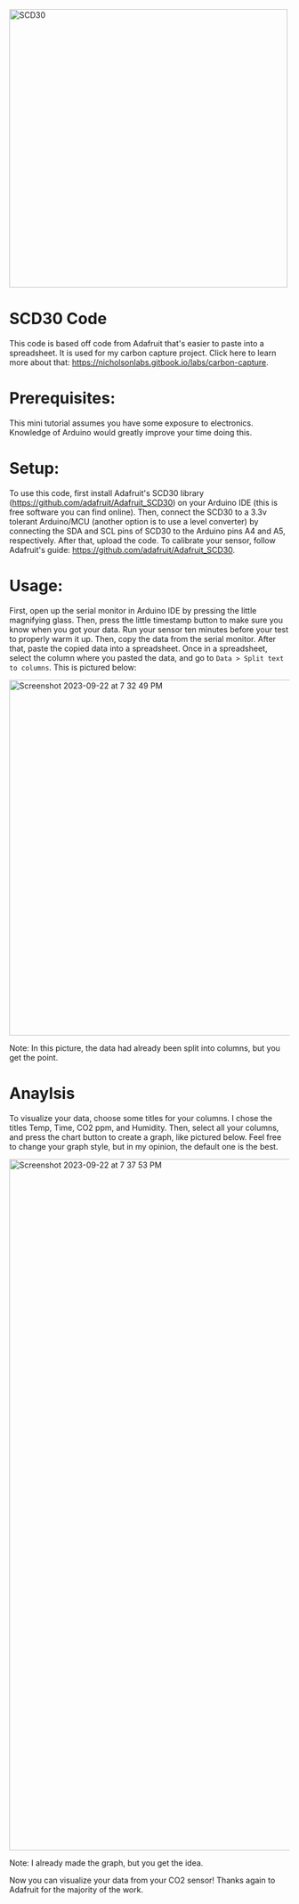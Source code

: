 <img width="500" alt="SCD30" src="https://github.com/charlienicholson3/scd30Code/assets/83499056/22551355-9cc2-4589-adc3-8d7794dba94b">

# SCD30 Code
This code is based off code from Adafruit that's easier to paste into a spreadsheet. It is used for my carbon capture project. Click here to learn more about that: https://nicholsonlabs.gitbook.io/labs/carbon-capture.

# Prerequisites:
This mini tutorial assumes you have some exposure to electronics. Knowledge of Arduino would greatly improve your time doing this.

# Setup:
To use this code, first install Adafruit's SCD30 library (https://github.com/adafruit/Adafruit_SCD30) on your Arduino IDE (this is free software you can find online). Then, connect the SCD30 to a 3.3v tolerant Arduino/MCU (another option is to use a level converter) by connecting the SDA and SCL pins of SCD30 to the Arduino pins A4 and A5, respectively. After that, upload the code. To calibrate your sensor, follow Adafruit's guide: https://github.com/adafruit/Adafruit_SCD30.

# Usage:
First, open up the serial monitor in Arduino IDE by pressing the little magnifying glass. Then, press the little timestamp button to make sure you know when you got your data. Run your sensor ten minutes before your test to properly warm it up. Then, copy the data from the serial monitor. After that, paste the copied data into a spreadsheet. Once in a spreadsheet, select the column where you pasted the data, and go to ```Data > Split text to columns```. This is pictured below:

<img width="639" alt="Screenshot 2023-09-22 at 7 32 49 PM" src="https://github.com/charlienicholson3/scd30Code/assets/83499056/8134be9d-b50c-4334-8e48-10451ed9d581">

Note: In this picture, the data had already been split into columns, but you get the point.

# Anaylsis
To visualize your data, choose some titles for your columns. I chose the titles Temp, Time, CO2 ppm, and Humidity. Then, select all your columns, and press the chart button to create a graph, like pictured below. Feel free to change your graph style, but in my opinion, the default one is the best.

<img width="1242" alt="Screenshot 2023-09-22 at 7 37 53 PM" src="https://github.com/charlienicholson3/scd30Code/assets/83499056/10e10939-8838-4c5b-a179-1cf996967b2d">

Note: I already made the graph, but you get the idea.

Now you can visualize your data from your CO2 sensor!
Thanks again to Adafruit for the majority of the work.
